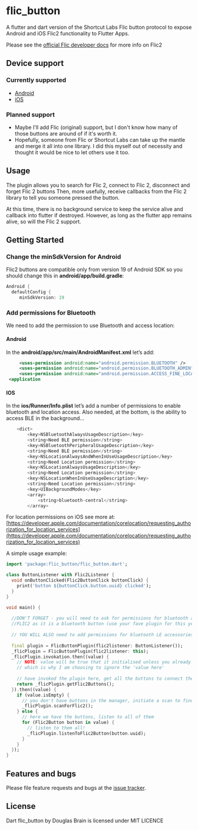 # flic_button

A flutter and dart version of the Shortcut Labs Flic button protocol to expose Android and iOS Flic2 functionality to Flutter Apps.

Please see the [official Flic developer docs](https://github.com/50ButtonsEach/flic2-documentation) for more info on Flic2

## Device support

### Currently supported

- [Android](https://github.com/50ButtonsEach/flic2lib-android)
- [iOS](https://github.com/50ButtonsEach/flic2lib-ios)

### Planned support

- Maybe I'll add Flic (original) support, but I don't know how many of those buttons are around of if it's worth it.
- Hopefully, someone from Flic or Shortcut Labs can take up the mantle and merge it all into one library. I did this myself out of necessity and thought it would be nice to let others use it too.

## Usage

The plugin allows you to search for Flic 2, connect to Flic 2, disconnect and forget Flic 2 buttons
Then, more usefully, receive callbacks from the Flic 2 library to tell you someone pressed the button.

At this time, there is no background service to keep the service alive and callback into flutter if destroyed. However, as long as the flutter app remains alive, so will the Flic 2 support.

## Getting Started
### Change the minSdkVersion for Android

Flic2 buttons are compatible only from version 19 of Android SDK so you should change this in **android/app/build.gradle**:
```dart
Android {
  defaultConfig {
     minSdkVersion: 19
```
### Add permissions for Bluetooth
We need to add the permission to use Bluetooth and access location:

#### **Android**
In the **android/app/src/main/AndroidManifest.xml** let’s add:

```xml 
	 <uses-permission android:name="android.permission.BLUETOOTH" />  
	 <uses-permission android:name="android.permission.BLUETOOTH_ADMIN" />  
	 <uses-permission android:name="android.permission.ACCESS_FINE_LOCATION"/>  
 <application
```
#### **IOS**
In the **ios/Runner/Info.plist** let’s add a number of permissions to enable bluetooth and location access. Also needed, at the bottom, is the ability to access BLE in the background...

```dart 
	<dict>  
        <key>NSBluetoothAlwaysUsageDescription</key>  
        <string>Need BLE permission</string>  
        <key>NSBluetoothPeripheralUsageDescription</key>  
        <string>Need BLE permission</string>  
        <key>NSLocationAlwaysAndWhenInUseUsageDescription</key>  
        <string>Need Location permission</string>  
        <key>NSLocationAlwaysUsageDescription</key>  
        <string>Need Location permission</string>  
        <key>NSLocationWhenInUseUsageDescription</key>  
        <string>Need Location permission</string>
        <key>UIBackgroundModes</key>
        <array>
            <string>bluetooth-central</string>
        </array>
```

For location permissions on iOS see more at: [https://developer.apple.com/documentation/corelocation/requesting_authorization_for_location_services](https://developer.apple.com/documentation/corelocation/requesting_authorization_for_location_services)

A simple usage example:

```dart
import 'package:flic_button/flic_button.dart';

class ButtonListener with Flic2Listener {
  void onButtonClicked(Flic2ButtonClick buttonClick) {
    print('button ${buttonClick.button.uuid} clicked');
  }
}

void main() {
  
  //DON'T FORGET - you will need to ask for permissions for bluetooth and location to search and use
  //FLIC2 as it is a bluetooth button (use your fave plugin for this yourself)
  
  // YOU WILL ALSO need to add permissions for bluetooth LE accessories in your iOS and Android implementations
  
  final plugin = FlicButtonPlugin(flic2listener: ButtonListener());
  _flicPlugin = FlicButtonPlugin(flic2listener: this);
  _flicPlugin.invokation.then((value) {
    // NOTE: value will be true that it initialised unless you already did (iOS can't stop so will be false a lot)
    // which is why I am choosing to ignore the 'value here'
    
    // have invoked the plugin here, get all the buttons to connect them up
    return _flicPlugin.getFlic2Buttons();
  }).then((value) {
    if (value.isEmpty) {
      // you don't have buttons in the manager, initiate a scan to find and connect a new one
      _flicPlugin.scanForFlic2();
    } else {
      // here we have the buttons, listen to all of them
      for (Flic2Button button in value) {
        // listen to them all!
        _flicPlugin.listenToFlic2Button(button.uuid);
      }
    }
  });
}
```

## Features and bugs

Please file feature requests and bugs at the [issue tracker][tracker].

[tracker]: https://github.com/DarkerWaters/flic_button/issues


## License

Dart flic_button by Douglas Brain is licensed under MIT LICENCE

